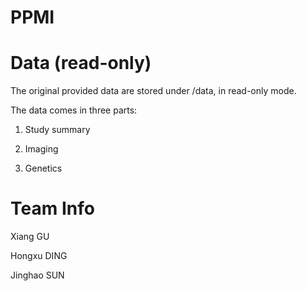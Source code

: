 # PPMI


# Data (read-only)

The original provided data are stored under /data, in read-only mode.

The data comes in three parts:

1. Study summary

2. Imaging

3. Genetics


# Team Info
Xiang GU

Hongxu DING

Jinghao SUN
